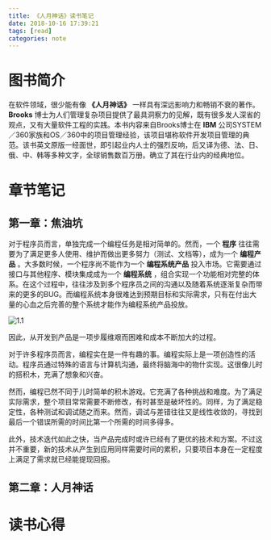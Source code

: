 ```yaml
---
title: 《人月神话》读书笔记
date: 2018-10-16 17:39:21
tags: [read]
categories: note
---
```


# 图书简介

在软件领域，很少能有像 **《人月神话》** 一样具有深远影响力和畅销不衰的著作。 **Brooks** 博士为人们管理复杂项目提供了最具洞察力的见解，既有很多发人深省的观点，又有大量软件工程的实践。本书内容来自Brooks博士在 **IBM** 公司SYSTEM／360家族和OS／360中的项目管理经验，该项目堪称软件开发项目管理的典范。该书英文原版一经面世，即引起业内人士的强烈反响，后又译为德、法、日、俄、中、韩等多种文字，全球销售数百万册。确立了其在行业内的经典地位。

# 章节笔记

## 第一章：焦油坑

对于程序员而言，单独完成一个编程任务是相对简单的。然而，一个 **程序** 往往需要为了满足更多人使用、维护而做出更多努力（测试、文档等），成为一个 **编程产品** 。大多数时候，一个程序尚不能作为一个 **编程系统产品** 投入市场。它需要通过接口与其他程序、模块集成成为一个 **编程系统** ，组合实现一个功能相对完整的体系。在这个过程中，往往涉及到多个程序员之间的沟通以及随着系统逐渐复杂而带来的更多的BUG。而编程系统本身很难达到预期目标和实际需求，只有在付出大量的心血之后完善的整个系统才能作为编程系统产品投放。

![1.1](1.1.png)

因此，从开发到产品是一项步履维艰而困难和成本不断加大的过程。

对于许多程序员而言，编程实在是一件有趣的事。编程实际上是一项创造性的活动。程序员通过特殊的语言与计算机沟通，最终将脑海中的物什实现。这很像儿时的搭积木，充满了想象和兴奋。

然而，编程已然不同于儿时简单的积木游戏。它充满了各种挑战和难度。为了满足实际需求，整个项目常常需要不断修改，有时甚至是破坏性的。同样，为了满足稳定性，各种测试和调试随之而来。然而，调试与差错往往又是线性收敛的，寻找到最后一个错误所需的时间比第一个所需的时间多得多。

此外，技术迭代如此之快，当产品完成时或许已经有了更优的技术和方案。不过这并不重要，新的技术从产生到应用同样需要时间的累积，只要项目本身在一定程度上满足了需求就已经能提现回报。

## 第二章：人月神话

# 读书心得